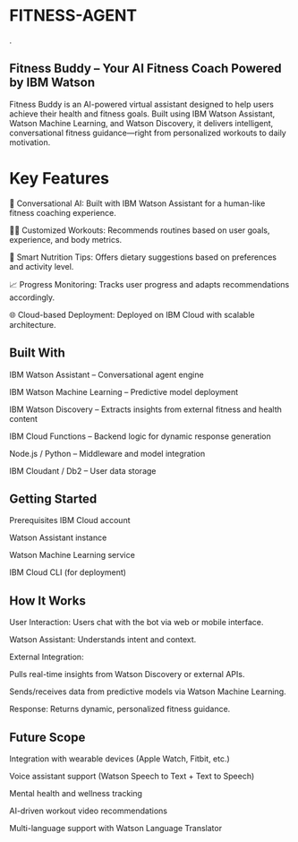 # FITNESS-AGENT
.

## Fitness Buddy – Your AI Fitness Coach Powered by IBM Watson
Fitness Buddy is an AI-powered virtual assistant designed to help users achieve their health and fitness goals. Built using IBM Watson Assistant, Watson Machine Learning, and Watson Discovery, it delivers intelligent, conversational fitness guidance—right from personalized workouts to daily motivation.

# Key Features
🤖 Conversational AI: Built with IBM Watson Assistant for a human-like fitness coaching experience.

🧘‍♂️ Customized Workouts: Recommends routines based on user goals, experience, and body metrics.

🍎 Smart Nutrition Tips: Offers dietary suggestions based on preferences and activity level.

📈 Progress Monitoring: Tracks user progress and adapts recommendations accordingly.

🌐 Cloud-based Deployment: Deployed on IBM Cloud with scalable architecture.

## Built With
IBM Watson Assistant – Conversational agent engine

IBM Watson Machine Learning – Predictive model deployment

IBM Watson Discovery – Extracts insights from external fitness and health content

IBM Cloud Functions – Backend logic for dynamic response generation

Node.js / Python – Middleware and model integration

IBM Cloudant / Db2 – User data storage

## Getting Started
Prerequisites
IBM Cloud account

Watson Assistant instance

Watson Machine Learning service

IBM Cloud CLI (for deployment)

## How It Works
User Interaction: Users chat with the bot via web or mobile interface.

Watson Assistant: Understands intent and context.

External Integration:

Pulls real-time insights from Watson Discovery or external APIs.

Sends/receives data from predictive models via Watson Machine Learning.

Response: Returns dynamic, personalized fitness guidance.

## Future Scope
Integration with wearable devices (Apple Watch, Fitbit, etc.)

Voice assistant support (Watson Speech to Text + Text to Speech)

Mental health and wellness tracking

AI-driven workout video recommendations

Multi-language support with Watson Language Translator




